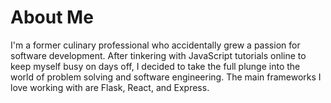 # About Me

I'm a former culinary professional who accidentally grew a passion for software development. After tinkering with JavaScript tutorials online to keep myself busy on days off, I decided to take the full plunge into the world of problem solving and software engineering. The main frameworks I love working with are Flask, React, and Express.
